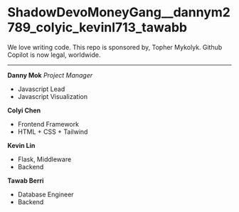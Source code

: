 # ShadowDevoMoneyGang__dannym2789_colyic_kevinl713_tawabb
We love writing code. This repo is sponsored by, Topher Mykolyk. Github Copilot is now legal, worldwide.

---

<b>Danny Mok</b>  <i>Project Manager</i>
<ul>
<li>Javascript Lead</li>
<li>Javascript Visualization</li>
</ul>

<b>Colyi Chen</b>
<ul>
<li>Frontend Framework</li>
<li>HTML + CSS + Tailwind</li>
</ul>

<b>Kevin Lin</b> 
<ul>
<li>Flask, Middleware</li>
<li>Backend</li>
</ul>

<b>Tawab Berri</b>
<ul>
<li>Database Engineer</li>
<li>Backend</li>
</ul>
